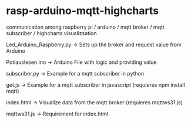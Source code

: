 # rasp-arduino-mqtt-highcharts
communication among raspberry pi / arduino / mqtt broker / mqtt subscriber / highcharts visualizsation

Led_Arduino_Raspberry.py -> Sets up the broker and request value from Arduino

Potiauslesen.ino -> Arduino File with logic and providing value

subscriber.py -> Example for a mqtt subscriber in python

get.js -> Example for a mqtt subscriber in javascript (requieres npm install mqtt)

index.html -> Visualize data from the mqtt broker (requieres mqttws31.js)

mqttws31.js -> Requirement for index.html
